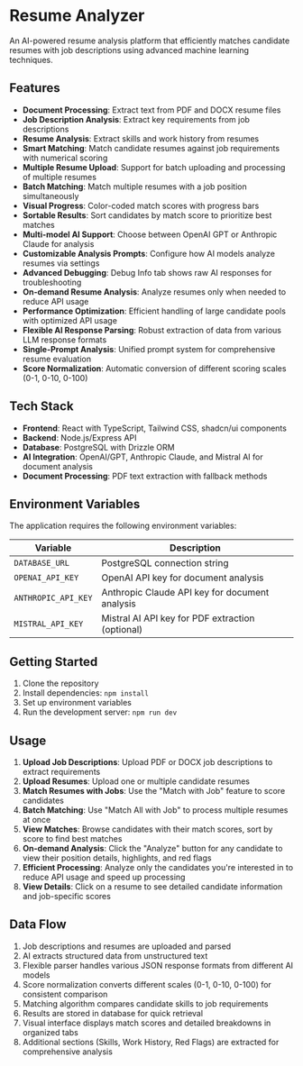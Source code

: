 # Resume Analyzer

An AI-powered resume analysis platform that efficiently matches candidate resumes with job descriptions using advanced machine learning techniques.

## Features

- **Document Processing**: Extract text from PDF and DOCX resume files
- **Job Description Analysis**: Extract key requirements from job descriptions
- **Resume Analysis**: Extract skills and work history from resumes
- **Smart Matching**: Match candidate resumes against job requirements with numerical scoring
- **Multiple Resume Upload**: Support for batch uploading and processing of multiple resumes
- **Batch Matching**: Match multiple resumes with a job position simultaneously
- **Visual Progress**: Color-coded match scores with progress bars
- **Sortable Results**: Sort candidates by match score to prioritize best matches
- **Multi-model AI Support**: Choose between OpenAI GPT or Anthropic Claude for analysis
- **Customizable Analysis Prompts**: Configure how AI models analyze resumes via settings
- **Advanced Debugging**: Debug Info tab shows raw AI responses for troubleshooting
- **On-demand Resume Analysis**: Analyze resumes only when needed to reduce API usage
- **Performance Optimization**: Efficient handling of large candidate pools with optimized API usage
- **Flexible AI Response Parsing**: Robust extraction of data from various LLM response formats
- **Single-Prompt Analysis**: Unified prompt system for comprehensive resume evaluation
- **Score Normalization**: Automatic conversion of different scoring scales (0-1, 0-10, 0-100)

## Tech Stack

- **Frontend**: React with TypeScript, Tailwind CSS, shadcn/ui components
- **Backend**: Node.js/Express API
- **Database**: PostgreSQL with Drizzle ORM
- **AI Integration**: OpenAI/GPT, Anthropic Claude, and Mistral AI for document analysis
- **Document Processing**: PDF text extraction with fallback methods

## Environment Variables

The application requires the following environment variables:

| Variable | Description |
|----------|-------------|
| `DATABASE_URL` | PostgreSQL connection string |
| `OPENAI_API_KEY` | OpenAI API key for document analysis |
| `ANTHROPIC_API_KEY` | Anthropic Claude API key for document analysis |
| `MISTRAL_API_KEY` | Mistral AI API key for PDF extraction (optional) |

## Getting Started

1. Clone the repository
2. Install dependencies: `npm install`
3. Set up environment variables
4. Run the development server: `npm run dev`

## Usage

1. **Upload Job Descriptions**: Upload PDF or DOCX job descriptions to extract requirements
2. **Upload Resumes**: Upload one or multiple candidate resumes
3. **Match Resumes with Jobs**: Use the "Match with Job" feature to score candidates
4. **Batch Matching**: Use "Match All with Job" to process multiple resumes at once
5. **View Matches**: Browse candidates with their match scores, sort by score to find best matches
6. **On-demand Analysis**: Click the "Analyze" button for any candidate to view their position details, highlights, and red flags
7. **Efficient Processing**: Analyze only the candidates you're interested in to reduce API usage and speed up processing
8. **View Details**: Click on a resume to see detailed candidate information and job-specific scores

## Data Flow

1. Job descriptions and resumes are uploaded and parsed
2. AI extracts structured data from unstructured text
3. Flexible parser handles various JSON response formats from different AI models
4. Score normalization converts different scales (0-1, 0-10, 0-100) for consistent comparison
5. Matching algorithm compares candidate skills to job requirements
6. Results are stored in database for quick retrieval
7. Visual interface displays match scores and detailed breakdowns in organized tabs
8. Additional sections (Skills, Work History, Red Flags) are extracted for comprehensive analysis